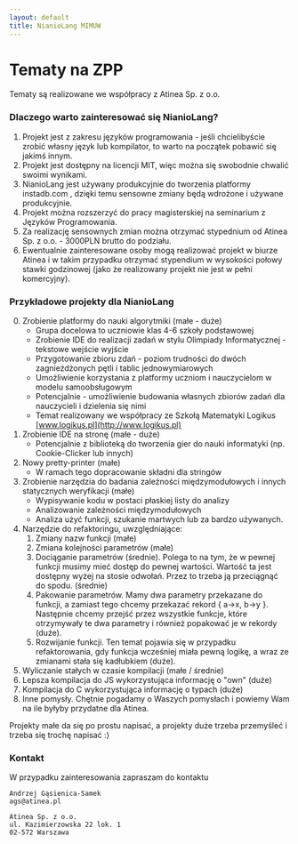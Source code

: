 ```yaml
---
layout: default
title: NianioLang MIMUW
---
```


# Tematy na ZPP

Tematy są realizowane we współpracy z Atinea Sp. z o.o.

### Dlaczego warto zainteresować się NianioLang?

1. Projekt jest z zakresu języków programowania - jeśli chcielibyście zrobić własny język lub kompilator,
   to warto na początek pobawić się jakimś innym.
2. Projekt jest dostępny na licencji MIT, więc można się swobodnie chwalić swoimi wynikami.
3. NianioLang jest używany produkcyjnie do tworzenia platformy instadb.com , dzięki temu
   sensowne zmiany będą wdrożone i używane produkcyjnie.
4. Projekt można rozszerzyć do pracy magisterskiej na seminarium z Języków Programowania.
5. Za realizację sensownych zmian można otrzymać stypednium od Atinea Sp. z o.o. - 3000PLN brutto do podziału.
6. Ewentualnie zainteresowane osoby mogą realizować projekt w biurze Atinea i w takim przypadku
   otrzymać stypendium w wysokości połowy stawki godzinowej (jako że realizowany projekt nie jest w pełni komercyjny).

### Przykładowe projekty dla NianioLang

0. Zrobienie platformy do nauki algorytmiki (małe - duże)
   * Grupa docelowa to uczniowie klas 4-6 szkoły podstawowej
   * Zrobienie IDE do realizacji zadań w stylu Olimpiady Informatycznej - tekstowe wejście wyjście
   * Przygotowanie zbioru zdań - poziom trudności do dwóch zagnieżdżonych pętli i tablic jednowymiarowych
   * Umożliwienie korzystania z platformy uczniom i nauczycielom w modelu samoobsługowym
   * Potencjalnie - umożliwienie budowania własnych zbiorów zadań dla nauczycieli i dzielenia się nimi
   * Temat realizowany we współpracy ze Szkołą Matematyki Logikus [www.logikus.pl](http://www.logikus.pl)
1. Zrobienie IDE na stronę (małe - duże)
   * Potencjalnie z biblioteką do tworzenia gier do nauki informatyki (np. Cookie-Clicker lub innych)
2. Nowy pretty-printer (małe)
   * W ramach tego dopracowanie składni dla stringów
3. Zrobienie narzędzia do badania zależności międzymodułowych i innych statycznych weryfikacji (małe)
   * Wypisywanie kodu w postaci płaskiej listy do analizy
   * Analizowanie zależności międzymodułowych
   * Analiza użyć funkcji, szukanie martwych lub za bardzo używanych. 
4. Narzędzie do refaktoringu, uwzględniające:
   1. Zmiany nazw funkcji (małe)
   2. Zmiana kolejności parametrów (małe)
   3. Dociąganie parametrów (średnie). Polega to na tym, że w pewnej funkcji musimy mieć dostęp do pewnej wartości.
      Wartość ta jest dostępny wyżej na stosie odwołań. Przez to trzeba ją przeciągnąć do spodu. (średnie)
   4. Pakowanie parametrów. Mamy dwa parametry przekazane do funkcji, a zamiast tego chcemy
      przekazać rekord { a->x, b->y }. Następnie chcemy przejść przez wszystkie funkcje, które otrzymywały te dwa
      parametry i również popakować je w rekordy (duże).
   5. Rozwijanie funkcji. Ten temat pojawia się w przypadku refaktorowania, gdy funkcja wcześniej miała pewną logikę,
      a wraz ze zmianami stała się kadłubkiem (duże).
5. Wyliczanie stałych w czasie kompilacji (małe / średnie)
6. Lepsza kompilacja do JS wykorzystująca informację o "own" (duże)
7. Kompilacja do C wykorzystująca informację o typach (duże)
8. Inne pomysły. Chętnie pogadamy o Waszych pomysłach i powiemy Wam na ile byłyby przydatne dla Atinea.

Projekty małe da się po prostu napisać, a projekty duże trzeba przemyśleć i trzeba się trochę napisać :)

### Kontakt

W przypadku zainteresowania zapraszam do kontaktu

    Andrzej Gąsienica-Samek
    ags@atinea.pl

    Atinea Sp. z o.o.
    ul. Kazimierzowska 22 lok. 1
    02-572 Warszawa
